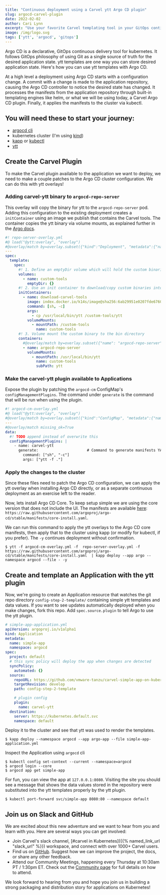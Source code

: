 ```yaml
---
title: "Continuous deployment using a Carvel ytt Argo CD plugin"
slug: argocd-carvel-plugin
date: 2022-02-02
author: Cari Lynn
excerpt: "Use your favorite Carvel templating tool in your GitOps continuous deployment using the Carvel ytt Argo CD plugin."
image: /img/logo.svg
tags: ['ytt', 'argocd', 'gitops']
---
```


Argo CD is a declarative, GitOps continuous delivery tool for kubernetes. It follows GitOps philosophy of using Git as a single source of truth for the desired application state. ytt templates are one way you can store desired application state. Here's how you can use ytt templates with Argo CD.

At a high level a deployment using Argo CD starts with a configuration change. A commit with a change is made to the application repository, causing the Argo CD controller to notice the desired state has changed. It processes the manifests from the application repository through built-in templating engines like helm, or what we will be using today, a Carvel Argo CD plugin. Finally, it applies the manifests to the cluster via kubectl.

## You will need these to start your journey:
- [argocd cli](https://argo-cd.readthedocs.io/en/stable/getting_started/#2-download-argo-cd-cli)
- kubernetes cluster (I'm using [kind](https://kind.sigs.k8s.io/docs/user/quick-start/#installing-with-a-package-manager))
- [kapp](https://github.com/vmware-tanzu/carvel-kapp) or [kubectl](https://kubernetes.io/docs/tasks/tools/#kubectl)
- [ytt](https://github.com/vmware-tanzu/carvel-ytt)

## Create the Carvel Plugin
To make the Carvel plugin available to the application we want to deploy, we need to make a couple patches to the Argo CD cluster configuration. We can do this with ytt overlays!

### Adding carvel-ytt binary to `argocd-repo-server`
This overlay will copy the binary for ytt to the `argocd-repo-server` pod. Adding this configuration to the existing deployment creates a `initContainer` using an image we publish that contains the Carvel tools. The container copies the ytt binary via volume mounts, as explained further in the [Argo docs](https://argo-cd.readthedocs.io/en/stable/operator-manual/custom_tools/#adding-tools-via-volume-mounts).

```yaml
#! repo-server-overlay.yml
#@ load("@ytt:overlay", "overlay")
#@overlay/match by=overlay.subset({"kind":"Deployment", "metadata":{"name":"argocd-repo-server"}}), expects=1
---
spec:
  template:
    spec:
      #! 1. Define an emptyDir volume which will hold the custom binaries
      volumes:
        - name: custom-tools
          emptyDir: {}
      #! 2. Use an init container to download/copy custom binaries into the emptyDir
      initContainers:
        - name: download-carvel-tools
          image: index.docker.io/k14s/image@sha256:6ab29951e0207fde6760f6db227f218f20e875f45b22e8ca0ee06c0c8cab32cd
          command: [sh, -c]
          args:
            - cp /usr/local/bin/ytt /custom-tools/ytt
          volumeMounts:
            - mountPath: /custom-tools
              name: custom-tools
      #! 3. Volume mount the custom binary to the bin directory
      containers:
        #@overlay/match by=overlay.subset({"name": "argocd-repo-server"}), expects=1
        - name: argocd-repo-server
          volumeMounts:
            - mountPath: /usr/local/bin/ytt
              name: custom-tools
              subPath: ytt
```

### Make the carvel-ytt plugin available to Applications 
Expose the plugin by patching the `argocd-cm` ConfigMap's `configManagementPlugins`. The command under `generate` is the command that will be run when using the plugin. 

```yaml
#! argocd-cm-overlay.yml
#@ load("@ytt:overlay", "overlay")
#@overlay/match by=overlay.subset({"kind":"ConfigMap", "metadata":{"name":"argocd-cm"}})
---
#@overlay/match missing_ok=True
data:
  #! TODO append instead of overwrite this
  configManagementPlugins: |
    - name: carvel-ytt
      generate:                      # Command to generate manifests YAML
        command: ["sh", "-c"]
        args: ["ytt -f ."]
```

### Apply the changes to the cluster
Since these files need to patch the Argo CD configuration, we can apply the ytt overlay when installing Argo CD directly, or as a separate continuous deployment as an exercise left to the reader.

Now, lets install Argo CD Core. To keep setup simple we are using the core version that does not include the UI. The manifests are available [here](https://argo-cd.readthedocs.io/en/stable/getting_started/#1-install-argo-cd): `https://raw.githubusercontent.com/argoproj/argo-cd/stable/manifests/core-install.yaml`. 

We can run this command to apply the ytt overlays to the Argo CD core manifests, then apply that to the cluster using kapp (or modify for kubectl, if you prefer). The `-y` continues deployment without confirmation. 

```shell
$ ytt -f argocd-cm-overlay.yml -f  repo-server-overlay.yml -f https://raw.githubusercontent.com/argoproj/argo-cd/stable/manifests/core-install.yaml  | kapp deploy --app argo --namespace argocd --file - -y
```

## Create and template an Application with the ytt plugin
Now, we're going to create an Application resource that watches the git repo directory `config-step-2-template/` containing simple ytt templates and data values. If you want to see updates automatically deployed when you make changes, fork this repo. Add `spec.source.plugin` to tell Argo to use the ytt plugin. 

```yaml
# simple-app-application.yml
apiVersion: argoproj.io/v1alpha1
kind: Application
metadata:
  name: simple-app
  namespace: argocd
spec:
  project: default
  # this sync policy will deploy the app when changes are detected
  syncPolicy:
    automated: {}
  source:
    repoURL: https://github.com/vmware-tanzu/carvel-simple-app-on-kubernetes.git
    targetRevision: develop
    path: config-step-2-template

    # plugin config
    plugin:
      name: carvel-ytt
  destination:
    server: https://kubernetes.default.svc
    namespace: default
```
Deploy it to the cluster and see that ytt was used to render the templates. 
```shell
$ kapp deploy --namespace argocd --app argo-app --file simple-app-application.yml
```
Inspect the Application using `argocd` cli
```shell
$ kubectl config set-context --current --namespace=argocd
$ argocd login --core
$ argocd app get simple-app
```
For fun, you can view the app at `127.0.0.1:8080`. Visiting the site you should see a message that shows the data values stored in the repository were substituted into the ytt templates properly by the ytt plugin.
```shell
$ kubectl port-forward svc/simple-app 8080:80 --namespace default
```

## Join us on Slack and GitHub

We are excited about this new adventure and we want to hear from you and learn with you. Here are several ways you can get involved:

* Join Carvel's slack channel, [#carvel in Kubernetes]({{% named_link_url "slack_url" %}}) workspace, and connect with over 1000+ Carvel users.
* Find us on [GitHub](https://github.com/vmware-tanzu/carvel). Suggest how we can improve the project, the docs, or share any other feedback.
* Attend our Community Meetings, happening every Thursday at 10:30am PT / 1:30pm ET. Check out the [Community page](/community/) for full details on how to attend.

We look forward to hearing from you and hope you join us in building a strong packaging and distribution story for applications on Kubernetes!
